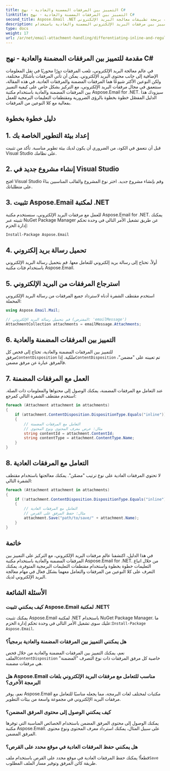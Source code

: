 ```yaml
---
title: التمييز بين المرفقات المضمنة والعادية - نهج C#
linktitle: التمييز بين المرفقات المضمنة والعادية - نهج C#
second_title: Aspose.Email .NET واجهة برمجة تطبيقات معالجة البريد الإلكتروني
description: تعرف على كيفية التمييز بين مرفقات البريد الإلكتروني المضمنة والعادية باستخدام Aspose.Email لـ .NET. دليل شامل مع أمثلة التعليمات البرمجية.
type: docs
weight: 17
url: /ar/net/email-attachment-handling/differentiating-inline-and-regular-attachments-csharp-approach/
---
```


## مقدمة للتمييز بين المرفقات المضمنة والعادية - نهج C#

في عالم معالجة البريد الإلكتروني، تلعب المرفقات دورًا محوريًا في نقل المعلومات الإضافية إلى جانب محتوى البريد الإلكتروني. يمكن أن تأتي المرفقات بأشكال مختلفة، ولكن النوعين الأكثر شيوعًا هما المرفقات المضمنة والمرفقات العادية. في هذه المقالة، سنتعمق في مجال مرفقات البريد الإلكتروني، مع التركيز بشكل خاص على كيفية التمييز بين المرفقات المضمنة والعادية باستخدام مكتبة Aspose.Email for .NET. سيزودك هذا الدليل المفصّل خطوة بخطوة بالرؤى الضرورية ومقتطفات التعليمات البرمجية للعمل بفعالية مع كلا النوعين من المرفقات.

## دليل خطوة بخطوة

## 1. إعداد بيئة التطوير الخاصة بك

قبل أن نتعمق في الكود، من الضروري أن يكون لديك بيئة تطوير مناسبة. تأكد من تثبيت Visual Studio على نظامك.

## 2. إنشاء مشروع جديد في Visual Studio

افتح Visual Studio وقم بإنشاء مشروع جديد. اختر نوع المشروع والقالب المناسبين بناءً على متطلباتك.

## 3. تثبيت Aspose.Email لمكتبة .NET

للعمل مع مرفقات البريد الإلكتروني، سنستخدم مكتبة Aspose.Email for .NET. يمكنك تثبيته عبر NuGet Package Manager عن طريق تشغيل الأمر التالي في وحدة تحكم إدارة الحزم:

```bash
Install-Package Aspose.Email
```

## 4. تحميل رسالة بريد إلكتروني

أولاً، تحتاج إلى رسالة بريد إلكتروني للتعامل معها. قم بتحميل رسالة البريد الإلكتروني باستخدام فئات مكتبة Aspose.Email.

## 5. استرجاع المرفقات من البريد الإلكتروني

استخدم مقتطف الشفرة أدناه لاسترداد جميع المرفقات من رسالة البريد الإلكتروني المحملة:

```csharp
using Aspose.Email.Mail;

// قم بتحميل رسالة البريد الإلكتروني (المفترض: 'emailMessage')
AttachmentCollection attachments = emailMessage.Attachments;
```

## 6. التمييز بين المرفقات المضمنة والعادية

للتمييز بين المرفقات المضمنة والعادية، تحتاج إلى فحص كل مرفق`ContentDisposition` ملكية. إذا`ContentDisposition` تم تعيينه على "مضمن"، فالمرفق عبارة عن مرفق مضمن.

## 7. العمل مع المرفقات المضمنة

عند التعامل مع المرفقات المضمنة، يمكنك الوصول إلى محتواها والمعلومات ذات الصلة. استخدم مقتطف الشفرة التالي كمرجع:

```csharp
foreach (Attachment attachment in attachments)
{
    if (attachment.ContentDisposition.DispositionType.Equals("inline"))
    {
        // التعامل مع المرفقات المضمنة
        // مثال: عرض معرف المحتوى ونوع المحتوى
        string contentId = attachment.ContentId;
        string contentType = attachment.ContentType.Name;
    }
}
```

## 8. التعامل مع المرفقات العادية

لا تحتوي المرفقات العادية على نوع ترتيب "مضمّن". يمكنك معالجتها باستخدام مقتطف الشفرة التالي:

```csharp
foreach (Attachment attachment in attachments)
{
    if (!attachment.ContentDisposition.DispositionType.Equals("inline"))
    {
        // التعامل مع المرفقات العادية
        // مثال: حفظ المرفق على القرص
        attachment.Save("path/to/save/" + attachment.Name);
    }
}
```

## خاتمة

في هذا الدليل، اكتشفنا عالم مرفقات البريد الإلكتروني، مع التركيز على التمييز بين المرفقات المضمنة والعادية باستخدام مكتبة Aspose.Email for .NET. من خلال اتباع التعليمات خطوة بخطوة واستخدام مقتطفات التعليمات البرمجية المتوفرة، يمكنك التعرف على كلا النوعين من المرفقات والتعامل معهما بشكل فعال في مهام معالجة البريد الإلكتروني لديك.

## الأسئلة الشائعة

### كيف يمكنني تثبيت Aspose.Email لمكتبة .NET؟

 يمكنك تثبيت Aspose.Email لمكتبة .NET باستخدام NuGet Package Manager. ما عليك سوى تشغيل الأمر التالي في وحدة تحكم إدارة الحزم:`Install-Package Aspose.Email`.

### هل يمكنني التمييز بين المرفقات المضمنة والعادية برمجياً؟

 نعم، يمكنك التمييز بين المرفقات المضمنة والعادية من خلال فحص الملف`ContentDisposition` خاصية كل مرفق المرفقات ذات نوع التصرف "المضمنة" هي مرفقات مضمنة.

### هل Aspose.Email مناسب للتعامل مع مرفقات البريد الإلكتروني بلغات البرمجة الأخرى؟

نعم، يوفر Aspose.Email مكتبات لمختلف لغات البرمجة، مما يجعله مناسبًا للتعامل مع مرفقات البريد الإلكتروني في مجموعة واسعة من بيئات التطوير.

### كيف يمكنني الوصول إلى محتوى المرفق المضمن؟

يمكنك الوصول إلى محتوى المرفق المضمن باستخدام الخصائص المناسبة التي توفرها مكتبة Aspose.Email. على سبيل المثال، يمكنك استرداد معرف المحتوى ونوع محتوى المرفق المضمن.

### هل يمكنني حفظ المرفقات العادية في موقع محدد على القرص؟

 قطعاً! يمكنك حفظ المرفقات العادية في موقع محدد على القرص باستخدام ملف`Save` طريقة كائن المرفق وتوفير مسار الملف المطلوب.